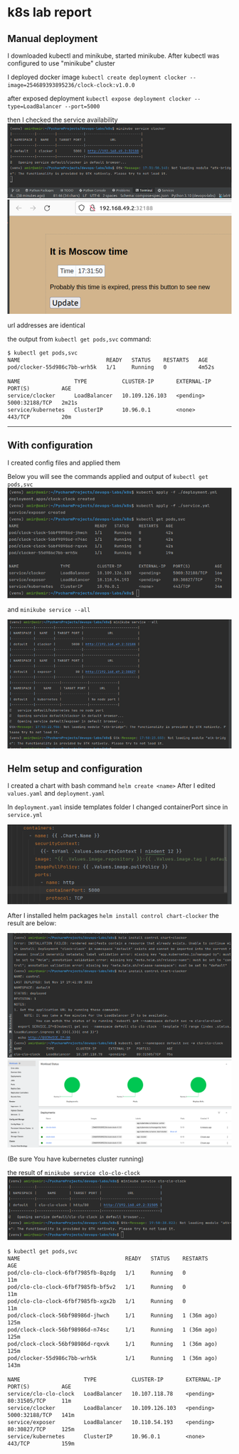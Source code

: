 # k8s lab report 

## Manual deployment

I downloaded kubectl and minikube,
started minikube. After kubectl was configured to use "minikube" cluster

I deployed docker image
`kubectl create deployment clocker --image=254689393895236/clock-clock:v1.0.0`

after exposed deployment
`kubectl expose deployment clocker --type=LoadBalancer --port=5000`

then I checked the service availability
![webapp](pics/img.png)
![webapp](pics/img_1.png)

url addresses are identical

the output from
`kubectl get pods,svc` command:

```
$ kubectl get pods,svc
NAME                           READY   STATUS    RESTARTS   AGE
pod/clocker-55d986c7bb-wrh5k   1/1     Running   0          4m52s

NAME                 TYPE           CLUSTER-IP       EXTERNAL-IP   PORT(S)          AGE
service/clocker      LoadBalancer   10.109.126.103   <pending>     5000:32188/TCP   2m21s
service/kubernetes   ClusterIP      10.96.0.1        <none>        443/TCP          20m
```

---
## With configuration 

I created config files and applied them

Below you will see the commands applied and output
of `kubectl get pods,svc`
![result](pics/img_2.png)

and `minikube service --all`

![result2](pics/img_3.png)

## Helm setup and configuration

I created a chart with bash command `helm create <name>`
After I edited `values.yaml` and `deployment.yaml`

In `deployment.yaml` inside templates folder
I changed containerPort since in `service.yml`

![deployment yml in templates](pics/img_4.png)

After I installed helm packages
`helm install control chart-clocker`
the result are below:

![](pics/img_6.png)
![](pics/img_7.png)

(Be sure You have kubernetes cluster running)

the result of `minikube service clo-clo-clock`
![](pics/img_8.png)

```
$ kubectl get pods,svc
NAME                                 READY   STATUS    RESTARTS      AGE
pod/clo-clo-clock-6fbf7985fb-8qzdg   1/1     Running   0             11m
pod/clo-clo-clock-6fbf7985fb-bf5v2   1/1     Running   0             11m
pod/clo-clo-clock-6fbf7985fb-xgx2b   1/1     Running   0             11m
pod/clock-clock-56bf98986d-jhwch     1/1     Running   1 (36m ago)   125m
pod/clock-clock-56bf98986d-n74sc     1/1     Running   1 (36m ago)   125m
pod/clock-clock-56bf98986d-rqxvk     1/1     Running   1 (36m ago)   125m
pod/clocker-55d986c7bb-wrh5k         1/1     Running   1 (36m ago)   143m

NAME                    TYPE           CLUSTER-IP       EXTERNAL-IP   PORT(S)          AGE
service/clo-clo-clock   LoadBalancer   10.107.118.78    <pending>     80:31505/TCP     11m
service/clocker         LoadBalancer   10.109.126.103   <pending>     5000:32188/TCP   141m
service/exposer         LoadBalancer   10.110.54.193    <pending>     80:30827/TCP     125m
service/kubernetes      ClusterIP      10.96.0.1        <none>        443/TCP          159m
```